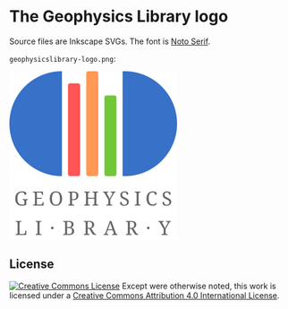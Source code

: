 # The Geophysics Library logo

Source files are Inkscape SVGs. The font is [Noto
Serif](https://fonts.google.com/specimen/Noto+Serif).


`geophysicslibrary-logo.png`:

![](geophysicslibrary-logo.png)


## License

[![Creative Commons
License](https://i.creativecommons.org/l/by/4.0/88x31.png)](http://creativecommons.org/licenses/by/4.0/)
Except were otherwise noted, this work is licensed under a
[Creative Commons Attribution 4.0 International
License](http://creativecommons.org/licenses/by/4.0/).
